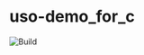 # uso-demo_for_c

![Build](https://github.com/<OWNER>/<REPOSITORY>/actions/workflows/<WORKFLOW_FILE>/badge.svg)

